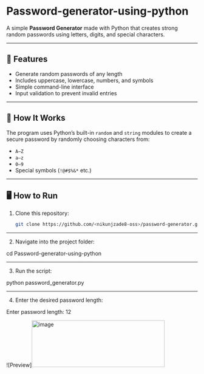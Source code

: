 # Password-generator-using-python

A simple **Password Generator** made with Python that creates strong random passwords using letters, digits, and special characters.

---

## 🚀 Features
- Generate random passwords of any length
- Includes uppercase, lowercase, numbers, and symbols
- Simple command-line interface
- Input validation to prevent invalid entries

---

## 🧠 How It Works
The program uses Python’s built-in `random` and `string` modules to create a secure password by randomly choosing characters from:
- `A–Z`
- `a–z`
- `0–9`
- Special symbols (`!@#$%&*` etc.)

---

## 🖥️ How to Run

1. Clone this repository:
   ```bash
   git clone https://github.com/<nikunjzade8-oss>/password-generator.git

-------
2. Navigate into the project folder:

  cd Password-generator-using-python

-------
3. Run the script:

  python password_generator.py

-------
4. Enter the desired password length:

  Enter password length: 12

![Preview]<img width="350" height="123" alt="image" src="https://github.com/user-attachments/assets/1a2928bd-0de7-4ef8-8aad-9a9a73a91a4a" />

